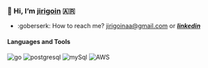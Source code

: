 ### 👋 Hi, I’m [jirigoin](https://www.linkedin.com/in/juan-ignacio-irigoin/) 🇦🇷

* :goberserk: How to reach me? jirigoinaa@gmail.com or  _**[linkedin](https://www.linkedin.com/in/juan-ignacio-irigoin/)**_

#### Languages and Tools

![go](https://icongr.am/devicon/go-original.svg?size=40&color=currentColor) ![postgresql](https://icongr.am/devicon/postgresql-original.svg?size=40&color=currentColor) ![mySql](https://icongr.am/devicon/mysql-original.svg?size=40&color=currentColor) ![AWS](https://icongr.am/devicon/amazonwebservices-plain-wordmark.svg?size=60&color=a41e1e)
